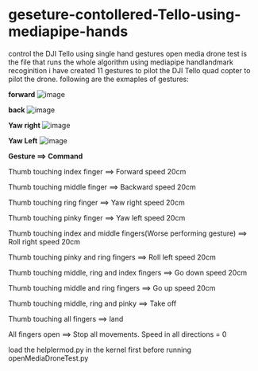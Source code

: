 # geseture-contollered-Tello-using-mediapipe-hands
control the DJI Tello using single hand gestures
open media drone test is the file that runs the whole algorithm
using mediapipe handlandmark recoginition i have created 11 gestures to pilot the DJI Tello quad copter to pilot the drone.
following are the exmaples of gestures:

**forward**
![image](https://user-images.githubusercontent.com/44557919/116989163-4884d180-acc9-11eb-9e10-e34de6d7e3d9.png)

**back**
![image](https://user-images.githubusercontent.com/44557919/116989215-5c303800-acc9-11eb-8942-5482b401f781.png)

**Yaw right**
![image](https://user-images.githubusercontent.com/44557919/116989280-766a1600-acc9-11eb-845c-3ac016e66e5f.png)

**Yaw Left**
![image](https://user-images.githubusercontent.com/44557919/116989326-841f9b80-acc9-11eb-9d3f-d9ed51de0bd0.png)

**Gesture	==> Command**

Thumb touching index finger	==> Forward speed 20cm

Thumb touching middle finger ==>	Backward speed 20cm

Thumb touching ring finger ==>	Yaw right speed 20cm

Thumb touching pinky finger ==>	Yaw left  speed 20cm

Thumb touching index and middle fingers(Worse performing gesture) ==>	Roll right speed 20cm

Thumb touching pinky and ring fingers	 ==> Roll left speed 20cm

Thumb touching middle, ring and index fingers ==>	Go down speed 20cm

Thumb touching middle and ring fingers	==> Go up speed 20cm

Thumb touching middle, ring and pinky ==>	Take off

Thumb touching all fingers	==> land

All fingers open	==> Stop all movements. Speed in all directions = 0


load the helplermod.py in the kernel first before running openMediaDroneTest.py

